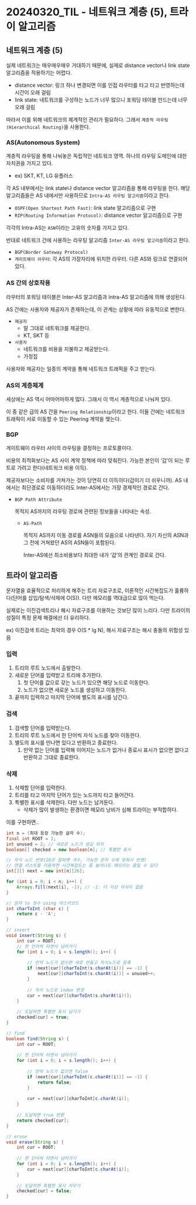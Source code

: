 # 20240320_TIL - 네트워크 계층 (5), 트라이 알고리즘

## 네트워크 계층 (5)

실제 네트워크는 매우매우매우 거대하기 때문에, 실제로 distance vector나 link state 알고리즘을 적용하기는 어렵다. 

- distance vector: 링크 하나 변경되면 이를 인접 라우터를 타고 타고 반영하는데 시간이 오래 걸림
- link state: 네트워크를 구성하는 노드가 너무 많으니 포워딩 테이블 만드는데 너무 오래 걸림

따라서 이를 위해 네트워크의 체계적인 관리가 필요하다. 그래서 `계층적 라우팅(Hierarchical Routing)`을 사용한다.

### AS(Autonomous System)

계층적 라우팅을 통해 나눠놓은 독립적인 네트워크 영역. 하나의 라우팅 도메인에 대한 자치권을 가지고 있다. 

- ex) SKT, KT, LG 유플러스

각 AS 내부에서는 link state나 distance vector 알고리즘을 통해 라우팅을 한다. 해당 알고리즘들은 AS 내에서만 사용하므로 `Intra-AS 라우팅 알고리즘`이라고 한다. 

- `OSPF(Open Shortest Path Fast)`: link state 알고리즘으로 구현
- `RIP(Routing Information Protocol)`: distance vector 알고리즘으로 구현

각각의 Intra-AS는 `ASN`이라는 고유의 숫자를 가지고 있다. 

반대로 네트워크 간에 사용하는 라우팅 알고리즘 `Inter-AS 라우팅 알고리즘`이라고 한다.

- `BGP(Border Gateway Protocol)`
- `게이트웨이 라우터`: 각 AS의 가장자리에 위치한 라우터. 다른 AS와 링크로 연결되어 있다.

### AS 간의 상호작용

라우터의 포워딩 테이블은 Inter-AS 알고리즘과 Intra-AS 알고리즘에 의해 생성된다. 

AS 간에는 사용자와 제공자가 존재하는데, 이 관계는 상황에 따라 유동적으로 변한다.

- `제공자`
    - 말 그대로 네트워크를 제공한다.
    - KT, SKT 등
- `사용자`
    - 네트워크를 비용을 지불하고 제공받는다.
    - 가정집

사용자와 제공자는 일종의 계약을 통해 네트워크 트래픽을 주고 받는다. 

### AS의 계층체계

세상에는 AS 역시 어마어마하게 많다. 그래서 이 역시 계층적으로 나눠져 있다. 

이 중 같은 급의 AS 간을 `Peering Relationship`이라고 한다. 이들 간에는 네트워크 트래픽이 서로 이동할 수 있는 Peering 계약을 맺는다.

### BGP

게이트웨이 라우터 사이의 라우팅을 결정하는 프로토콜이다. 

비용의 최적화보다는 AS 사이 계약 정책에 따라 맞춰진다. 가능한 본인이 ‘갑’이 되는 루트로 가려고 한다(네트워크 비용 이득).

제공자보다는 소비자를 거쳐가는 것이 당연히 더 이득이다(갑이기 더 쉬우니까). AS 내에서는 최단경로로 이동하더라도 Inter-AS에서는 가장 경제적인 경로로 간다.

- `BGP Path Attribute`
    
    목적지 AS까지의 라우팅 경로에 관련된 정보들을 나타내는 속성.
    
    - `AS-Path`
        
        목적지 AS까지 이동 경로를 ASN들의 모음으로 나타낸다. 자기 자신의 ASN과 그 전에 거쳐왔던 AS의 ASN들이 포함된다.
        
        Inter-AS에선 최소비용보다 최대한 내가 ‘갑’의 관계인 경로로 간다.
        

## 트라이 알고리즘

문자열을 효율적으로 처리하게 해주는 트리 자료구조로, 이론적인 시간복잡도가 훌륭하다(단어를 삽입/탐색/삭제에 O(S)). 다만 메모리를 역대급으로 많이 먹는다. 

실제로는 이진검색트리나 해시 자료구조를 이용하는 것보단 많이 느리다. 다만 트라이의 성질이 특정 문제 해결에선 더 유리하다.

ex) 이진검색 트리는 최악의 경우 O(S * lg N), 해시 자료구조는 해시 충돌의 위험성 있음

### 입력

1. 트리의 루트 노드에서 출발한다.
2. 새로운 단어를 입력받고 트리에 추가한다. 
    1. 첫 단어를 값으로 갖는 노드가 있으면 해당 노드로 이동한다.
    2. 노드가 없으면 새로운 노드를 생성하고 이동한다.
3. 끝까지 입력하고 마지막 단어에 별도의 표시를 남긴다.

### 검색

1. 검색할 단어를 입력받는다.
2. 트리의 루트 노드에서 한 단어씩 자식 노드를 찾아 이동한다.
3. 별도의 표시를 만나면 있다고 반환하고 종료한다.
    1. 만약 없는 단어를 입력해 이어지는 노드가 없거나 종료시 표시가 없으면 없다고 반환하고 그대로 종료한다.

### 삭제

1. 삭제할 단어를 입력한다.
2. 트리를 타고 마지막 단어가 있는 노드까지 타고 들어간다.
3. 특별한 표시를 삭제한다. 다만 노드는 남겨둔다.
   - 삭제가 많이 발생하는 환경이면 메모리 낭비가 심해 트라이는 부적합하다.

이를 구현하면..

```java
int n = (최대 등장 가능한 글자 수);
final int ROOT = 1;
int unused = 2; // 새로운 노드가 생길 위치
boolean[] checked = new boolean[n]; // 특별한 표시

// 자식 노드 번호(26은 알파벳 개수, 가능한 문자 수에 맞춰서 반영)
// 연결 리스트를 이용하면 시간복잡도는 좀 늘어나도 메모리는 줄일 수 있다
int[][] next = new int[n][26]; 

for (int i = 0; i < n; i++) {
	Arrays.fill(next[i], -1); // -1: 더 이상 자식이 없음
}

// 문자 to 정수 using 아스키코드
int charToInt (char c) {
	return c - 'A';
}

// insert
void insert(String s) {
	int cur = ROOT;
	// 한 단어씩 타면서 넘어가기
	for (int i = 0; i < s.length(); i++) {
	
		// 만약 노드가 없으면 새로 만들고 자식노드로 등록
		if (next[cur][charToInt(s.charAt(i))] == -1) {
			next[cur][charToInt(s.charAt(i))] = unused++;
		} 
		
		// 자식 노드로 index 변경
		cur = next[cur][charToInt(s.charAt(i))];
	}
	
	// 도달하면 특별한 표시 남기기
	checked[cur] = true;
}

// find
boolean find(String s) {
	int cur = ROOT;
	
	// 한 단어씩 타면서 넘어가기
	for (int i = 0; i < s.length(); i++) {
	
		// 만약 노드가 없으면 false
		if (next[cur][charToInt(c.charAt(i))] == -1) {
			return false;
		} 
		
		cur = next[cur][charToInt[c.charAt(i)];
	}
	
	// 도달하면 true 반환
	return checked[cur];
}

// erase
void erase(String s) {
	int cur = ROOT;
	
	// 한 단어씩 타면서 넘어가기
	for (int i = 0; i < s.length(); i++) {
		cur = next[cur][charToInt[c.charAt(i)];
	}
	
	// 도달하면 특별한 표시 지우기
	checked[cur] = false;
}

```